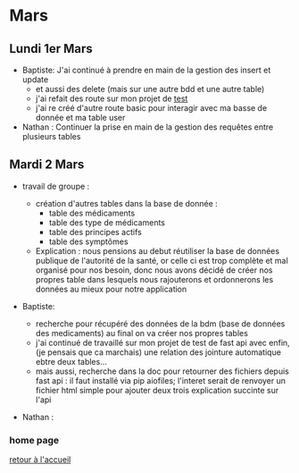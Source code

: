 # Mars 

## Lundi 1er Mars
- Baptiste: J'ai continué à prendre en main de la gestion des insert et update
  - et aussi des delete (mais sur une autre bdd et une autre table)
  - j'ai refait des route sur mon projet de [test]() 
  - j'ai re créé d'autre route basic pour interagir avec ma basse de donnée et ma table user
- Nathan : Continuer la prise en main de la gestion des requêtes entre plusieurs tables
## Mardi 2 Mars 
- travail de groupe : 
  - création d'autres tables dans la base de donnée :
    - table des médicaments
    - table des type de médicaments
    - table des principes actifs
    - table des symptômes
  - Explication : nous pensions au debut réutiliser la base de données publique de l'autorité de la santé, or celle ci est trop complète et mal organisé pour nos besoin, donc nous avons décidé de créer nos propres table dans lesquels nous rajouterons et ordonnerons les données au mieux pour notre application

- Baptiste:
  - recherche pour récupéré des données de la bdm (base de données des medicaments) au final on va créer nos propres tables
  - j'ai continué de travaillé sur mon projet de test de fast api avec enfin, (je pensais que ca marchais) une relation des jointure automatique ebtre deux tables...
  - mais aussi, recherche dans la doc pour retourner des fichiers depuis fast api : il faut installé via pip aiofiles; l'interet serait de renvoyer un fichier html simple pour ajouter deux trois explication succinte sur l'api
- Nathan :


### home page
[retour à l'accueil](https://github.com/AMP-Organisation/AssitantMedicalPersonnel/blob/main/Suivi.md)